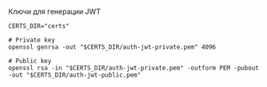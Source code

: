 Ключи для генерации JWT

```shell
CERTS_DIR="certs"

# Private key
openssl genrsa -out "$CERTS_DIR/auth-jwt-private.pem" 4096

# Public key
openssl rsa -in "$CERTS_DIR/auth-jwt-private.pem" -outform PEM -pubout -out "$CERTS_DIR/auth-jwt-public.pem"
```

